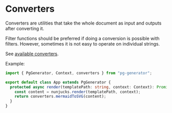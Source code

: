 # Converters

Converters are utilities that take the whole document as input and outputs after converting it.

Filter functions should be preferred if doing a conversion is possible with filters. However, sometimes it is not easy to operate on individual strings.

See [available converters](/nav.02.api/modules/converters.html).

Example:

```ts
import { PgGenerator, Context, converters } from "pg-generator";

export default class App extends PgGenerator {
  protected async render(templatePath: string, context: Context): Promise<string> {
    const content = nunjucks.render(templatePath, context);
    return converters.mermaidToSVG(content);
  }
}
```
